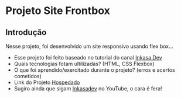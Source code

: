 # Projeto Site Frontbox

## Introdução

Nesse projeto, foi desenvolvido um site responsivo usando flex box...

* Esse projeto foi feito baseado no tutorial do canal [Inkasa Dev](https://github.com/inkasadev/frontbox-starter-files)
* Quais tecnologias fotam ultilizadas?
  (HTML, CSS Flexbox)
* O que foi aprendido/exercitado durante o projeto? (erros e acertos cometidos)
* Link do Projeto [Hospedado](https://frontboxtester.netlify.app/)
* Sugiro ainda que sigam [Inkasadev](https://www.youtube.com/channel/UCPGJqGxkYfmxO77LCh2Vimw) no YouTube, o cara é fera!